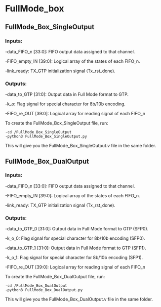 # FullMode_box

## FullMode_Box_SingleOutput
	
### Inputs:

-data_FIFO_n [33:0]: FIFO output data assigned to that channel.

-FIFO_empty_IN [39:0]: Logical array of the states of each FIFO_n.

-link_ready: TX_GTP initialization signal (Tx_rst_done).

### Outputs:

-data_to_GTP [31:0]: Output data in Full Mode format to GTP.

-k_o: Flag signal for special character for 8b/10b encoding.

-FIFO_re_OUT [39:0]: Logical array for reading signal of each FIFO_n


To create the FullMode_Box_SingleOutput file, run:

	-cd /FullMode_Box_SingleOutput
	-python3 FullMode_Box_SingleOutput.py

This will give you the FullMode_Box_SingleOutput.v file in the same folder.


## FullMode_Box_DualOutput

### Inputs:

-data_FIFO_n [33:0]: FIFO output data assigned to that channel.

-FIFO_empty_IN [39:0]: Logical array of the states of each FIFO_n.

-link_ready: TX_GTP initialization signal (Tx_rst_done).

### Outputs:

-data_to_GTP_0 [31:0]: Output data in Full Mode format to GTP (SFP0).

-k_o_0: Flag signal for special character for 8b/10b encoding (SFP0).

-data_to_GTP_1 [31:0]: Output data in Full Mode format to GTP (SFP1).

-k_o_1: Flag signal for special character for 8b/10b encoding (SFP1).

-FIFO_re_OUT [39:0]: Logical array for reading signal of each FIFO_n

To create the FullMode_Box_DualOutput file, run:

	-cd /FullMode_Box_DualOutput
	-python3 FullMode_Box_DualOutput.py

This will give you the FullMode_Box_DualOutput.v file in the same folder.



